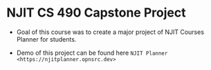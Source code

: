 # NJIT CS 490 Capstone Project #

* Goal of this course was to create a major project of NJIT Courses Planner for students.

* Demo of this project can be found here `NJIT Planner <https://njitplanner.opnsrc.dev>`
